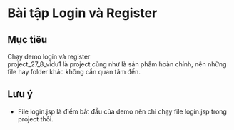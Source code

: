 # Bài tập Login và Register

## Mục tiêu
Chạy demo login và register  
project_27_8_vidu1 là project cũng như là sản phẩm hoàn chỉnh, nên những file hay folder khác không cần quan tâm đến.
## Lưu ý
- File login.jsp là điểm bắt đầu của demo nên chỉ chạy file login.jsp trong project thôi.
